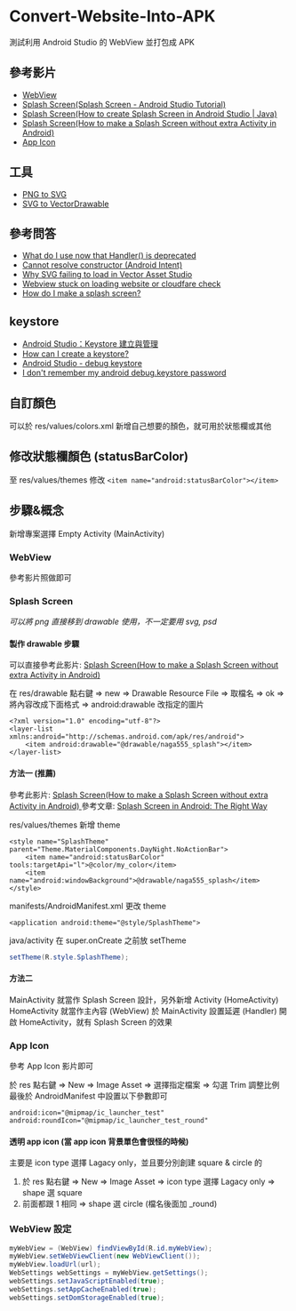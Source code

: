 # Convert-Website-Into-APK
測試利用 Android Studio 的 WebView 並打包成 APK

## 參考影片

- [WebView](https://www.youtube.com/watch?v=2cWbepS1NZM)
- [Splash Screen(Splash Screen - Android Studio Tutorial) ](https://www.youtube.com/watch?v=Q0gRqbtFLcw)
- [Splash Screen(How to create Splash Screen in Android Studio | Java) ](https://www.youtube.com/watch?v=1dnM0-D5CDo)
- [Splash Screen(How to make a Splash Screen without extra Activity in Android) ](https://www.youtube.com/watch?v=rIHArmoq9f8)
- [App Icon](https://www.youtube.com/watch?v=ts98gL1JCQU)

## 工具
- [PNG to SVG](https://www.pngtosvg.com)
- [SVG to VectorDrawable](http://inloop.github.io/svg2android)

## 參考問答
- [What do I use now that Handler() is deprecated](https://stackoverflow.com/a/63851895/5134658)
- [Cannot resolve constructor (Android Intent)](https://stackoverflow.com/a/30965303/5134658)
- [Why SVG failing to load in Vector Asset Studio](https://stackoverflow.com/a/36910140/5134658)
- [Webview stuck on loading website or cloudfare check](https://stackoverflow.com/a/55449573/5134658)
- [How do I make a splash screen?](https://stackoverflow.com/a/5486970/5134658)

## keystore

- [Android Studio：Keystore 建立與管理](https://medium.com/@kentchen_tw/android-studio-keystore-%E5%BB%BA%E7%AB%8B%E8%88%87%E7%AE%A1%E7%90%86-47d4afcc6e61)
- [How can I create a keystore?](https://stackoverflow.com/questions/3997748/how-can-i-create-a-keystore)
- [Android Studio - debug keystore](https://stackoverflow.com/a/18212890/5134658)
- [I don't remember my android debug.keystore password](https://stackoverflow.com/a/42858945/5134658)

## 自訂顏色
可以於 res/values/colors.xml 新增自己想要的顏色，就可用於狀態欄或其他

## 修改狀態欄顏色 (statusBarColor)
至 res/values/themes 修改 `<item name="android:statusBarColor"></item>`

## 步驟&概念

新增專案選擇 Empty Activity (MainActivity)

### WebView
參考影片照做即可

### Splash Screen

*可以將 png 直接移到 drawable 使用，不一定要用 svg, psd*

#### 製作 drawable 步驟
可以直接參考此影片: [Splash Screen(How to make a Splash Screen without extra Activity in Android) ](https://www.youtube.com/watch?v=rIHArmoq9f8)

在 res/drawable 點右鍵 => new => Drawable Resource File => 取檔名 => ok => 將內容改成下面格式 => android:drawable 改指定的圖片
```
<?xml version="1.0" encoding="utf-8"?>
<layer-list xmlns:android="http://schemas.android.com/apk/res/android">
    <item android:drawable="@drawable/naga555_splash"></item>
</layer-list>
```

#### 方法一 (推薦)
參考此影片: [Splash Screen(How to make a Splash Screen without extra Activity in Android) ](https://www.youtube.com/watch?v=rIHArmoq9f8)
參考文章: [Splash Screen in Android: The Right Way](https://medium.com/android-news/launch-screen-in-android-the-right-way-aca7e8c31f52)

res/values/themes 新增 theme
```
<style name="SplashTheme" parent="Theme.MaterialComponents.DayNight.NoActionBar">
    <item name="android:statusBarColor" tools:targetApi="l">@color/my_color</item>
    <item name="android:windowBackground">@drawable/naga555_splash</item>
</style>
```

manifests/AndroidManifest.xml 更改 theme
```
<application android:theme="@style/SplashTheme">
```

java/activity 在 super.onCreate 之前放 setTheme
```java
setTheme(R.style.SplashTheme);
```

#### 方法二

MainActivity 就當作 Splash Screen 設計，另外新增 Activity (HomeActivity)
HomeActivity 就當作主內容 (WebView)
於 MainActivity 設置延遲 (Handler) 開啟 HomeActivity，就有 Splash Screen 的效果





### App Icon

參考 App Icon 影片即可

於 res 點右鍵 => New => Image Asset => 選擇指定檔案 => 勾選 Trim 調整比例
最後於 AndroidManifest 中設置以下參數即可
```
android:icon="@mipmap/ic_launcher_test"
android:roundIcon="@mipmap/ic_launcher_test_round"
```

#### 透明 app icon (當 app icon 背景單色會很怪的時候)
主要是 icon type 選擇 Lagacy only，並且要分別創建 square & circle 的
1. 於 res 點右鍵 => New => Image Asset => icon type 選擇 Lagacy only => shape 選 square
2. 前面都跟 1 相同 => shape 選 circle (檔名後面加 _round)

### WebView 設定
``` java
myWebView = (WebView) findViewById(R.id.myWebView);
myWebView.setWebViewClient(new WebViewClient());
myWebView.loadUrl(url);
WebSettings webSettings = myWebView.getSettings();
webSettings.setJavaScriptEnabled(true);
webSettings.setAppCacheEnabled(true);
webSettings.setDomStorageEnabled(true);
```
